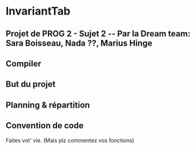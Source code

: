 # InvariantTab
Projet de PROG 2 - Sujet 2
-- Par la Dream team:
Sara Boisseau,
Nada ??,
Marius Hinge
--

## Compiler

## But du projet

## Planning & répartition

## Convention de code
Faites vot' vie.
(Mais plz commentez vos fonctions)